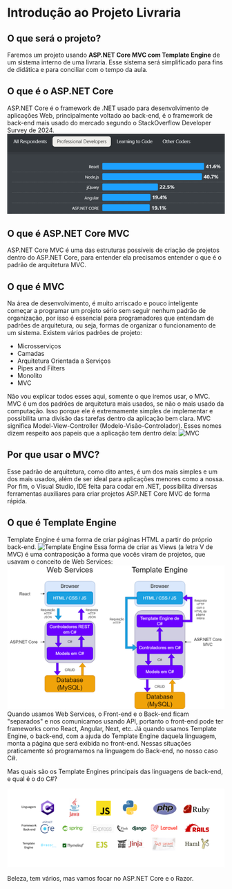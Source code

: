 # Introdução ao Projeto Livraria

## O que será o projeto?
Faremos um projeto usando **ASP.NET Core MVC com Template Engine** de um sistema interno de uma livraria. Esse sistema será simplificado para fins de didática e para conciliar com o tempo da aula.

## O que é o ASP.NET Core
ASP.NET Core é o framework de .NET usado para desenvolvimento de aplicações Web, principalmente voltado ao back-end, é o framework de back-end mais usado do mercado segundo o StackOverflow Developer Survey de 2024.
![Frameworks mais usados](./1introducao/frameworksMaisUsados.png)

## O que é ASP.NET Core MVC
ASP.NET Core MVC é uma das estruturas possíveis de criação de projetos dentro do ASP.NET Core, para entender ela precisamos entender o que é o padrão de arquitetura MVC.

## O que é MVC
Na área de desenvolvimento, é muito arriscado e pouco inteligente começar a programar um projeto sério sem seguir nenhum padrão de organização, por isso é essencial para programadores que entendam de padrões de arquitetura, ou seja, formas de organizar o funcionamento de um sistema. Existem vários padrões de projeto:

* Microsserviços
* Camadas
* Arquitetura Orientada a Serviços
* Pipes and Filters
* Monolito
* MVC

Não vou explicar todos esses aqui, somente o que iremos usar, o MVC.
MVC é um dos padrões de arquitetura mais usados, se não o mais usado da computação. Isso porque ele é extremamente simples de implementar e possibilita uma divisão das tarefas dentro da aplicação bem clara. MVC significa Model-View-Controller (Modelo-Visão-Controlador). Esses nomes dizem respeito aos papeis que a aplicação tem dentro dela:
![MVC](https://miro.medium.com/v2/resize:fit:1400/0*ZqwogJDz1cA1sr-B.png)

## Por que usar o MVC?
Esse padrão de arquitetura, como dito antes, é um dos mais simples e um dos mais usados, além de ser ideal para aplicações menores como a nossa. Por fim, o Visual Studio, IDE feita para codar em .NET, possibilita diversas ferramentas auxiliares para criar projetos ASP.NET Core MVC de forma rápida.

## O que é Template Engine
Template Engine é uma forma de criar páginas HTML a partir do próprio back-end.
![Template Engine](https://www.hackmanit.de/images/beitragsbilder/blog/tinja/Processing-flow-of-a-template-engine-TINJA-Hackmanit.png)
Essa forma de criar as Views (a letra V de MVC) é uma contraposição à forma que vocês viram de projetos, que usavam o conceito de Web Services:
![Template Engine vs Web Services](./1introducao/templateEngine.png)
Quando usamos Web Services, o Front-end e o Back-end ficam "separados" e nos comunicamos usando API, portanto o front-end pode ter frameworks como React, Angular, Next, etc. Já quando usamos Template Engine, o back-end, com a ajuda do Template Engine daquela linguagem, monta a página que será exibida no front-end. Nessas situações praticamente só programamos na linguagem do Back-end, no nosso caso C#.

Mas quais são os Template Engines principais das linguagens de back-end, e qual é o do C#?

![Templates Engines mais Usados](./1introducao/templateEnginesUsados.png)

Beleza, tem vários, mas vamos focar no ASP.NET Core e o Razor.


